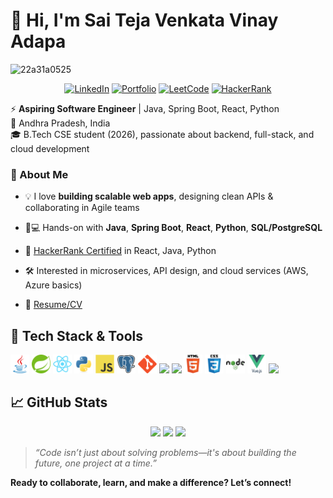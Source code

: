 # 👋 Hi, I'm Sai Teja Venkata Vinay Adapa


<img src="https://komarev.com/ghpvc/?username=22a31a0525&label=Profile%20views&color=0e75b6&style=flat" alt="22a31a0525" /></p>

<!--
<p align="left"> <a href="https://github.com/ryo-ma/github-profile-trophy"><img src="https://github-profile-trophy.vercel.app/?username=22a31a0525" alt="22a31a0525" /></a> </p>
-->
<p align="center">
  <a href="https://www.linkedin.com/in/sai-teja-venkata-vinay-adapa/"><img src="https://img.shields.io/badge/LinkedIn-0A66C2?style=for-the-badge&logo=linkedin&logoColor=white" alt="LinkedIn"/></a>
  <a href="https://22a31a0525.github.io/Sai-Teja-Venkata-Vinay-Adapa/"><img src="https://img.shields.io/badge/Portfolio-333333?style=for-the-badge&logo=react&logoColor=61DAFB" alt="Portfolio"/></a>
  <a href="https://leetcode.com/u/22a31a0525/"><img src="https://img.shields.io/badge/LeetCode-FFA116?style=for-the-badge&logo=leetcode&logoColor=black" alt="LeetCode"/></a>
  <a href="https://www.hackerrank.com/profile/22a31a0_525"><img src="https://img.shields.io/badge/HackerRank-2EC866?style=for-the-badge&logo=hackerrank&logoColor=white" alt="HackerRank"/></a>
</p>

⚡ **Aspiring Software Engineer** | Java, Spring Boot, React, Python  
📍 Andhra Pradesh, India  
🎓 B.Tech CSE student (2026), passionate about backend, full-stack, and cloud development

### 🚀 About Me

- 💡 I love **building scalable web apps**, designing clean APIs & collaborating in Agile teams
- 👨💻 Hands-on with **Java**, **Spring Boot**, **React**, **Python**, **SQL/PostgreSQL**
- 🥇 [HackerRank Certified](https://www.hackerrank.com/profile/22a31a0_525) in React, Java, Python

- 🛠️ Interested in microservices, API design, and cloud services (AWS, Azure basics)
- 💼 [Resume/CV](https://drive.google.com/file/d/1hWbPC77wul8J5WIebVlOXDvOdsXG6NGP/view?usp=sharing)




## 🧰 Tech Stack & Tools

<img src="https://raw.githubusercontent.com/devicons/devicon/master/icons/java/java-original.svg" width="30"/> <img src="https://raw.githubusercontent.com/devicons/devicon/master/icons/spring/spring-original.svg" width="30"/>
<img src="https://raw.githubusercontent.com/devicons/devicon/master/icons/react/react-original.svg" width="30"/>
<img src="https://raw.githubusercontent.com/devicons/devicon/master/icons/python/python-original.svg" width="30"/>
<img src="https://raw.githubusercontent.com/devicons/devicon/master/icons/javascript/javascript-original.svg" width="30"/>
<img src="https://raw.githubusercontent.com/devicons/devicon/master/icons/postgresql/postgresql-original.svg" width="30"/>
<img src="https://raw.githubusercontent.com/devicons/devicon/master/icons/git/git-original.svg" width="30"/>
<img src="https://www.vectorlogo.zone/logos/microsoft_azure/microsoft_azure-icon.svg" width="30"/>
<img src="https://www.vectorlogo.zone/logos/firebase/firebase-icon.svg" width="30"/>
<img src="https://raw.githubusercontent.com/devicons/devicon/master/icons/html5/html5-original-wordmark.svg" width="30"/>
<img src="https://raw.githubusercontent.com/devicons/devicon/master/icons/css3/css3-original-wordmark.svg" width="30"/>
<img src="https://raw.githubusercontent.com/devicons/devicon/master/icons/nodejs/nodejs-original-wordmark.svg" width="30"/>
<img src="https://raw.githubusercontent.com/devicons/devicon/master/icons/vuejs/vuejs-original-wordmark.svg" width="30"/>
<img src="https://www.vectorlogo.zone/logos/tailwindcss/tailwindcss-icon.svg" width="30"/>



## 📈 GitHub Stats

<p align="center">
  <img src="https://github-readme-stats.vercel.app/api?username=22a31a0525&show_icons=true&theme=radical"/>
  <img src="https://github-readme-streak-stats.herokuapp.com/?user=22a31a0525&theme=radical"/>
  <img src="https://github-readme-stats.vercel.app/api/top-langs/?username=22a31a0525&layout=compact&theme=radical"/>
</p>




> _“Code isn’t just about solving problems—it's about building the future, one project at a time.”_

**Ready to collaborate, learn, and make a difference? Let’s connect!**
